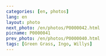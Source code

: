 ```yaml
---
categories: [en, photos]
lang: en
layout: photo
next_photo: /en/photos/P0000042.html
picname: P0000041
prev_photo: /en/photos/P0000040.html
tags: [Green Grass, Ingo, Willys]
---
```

